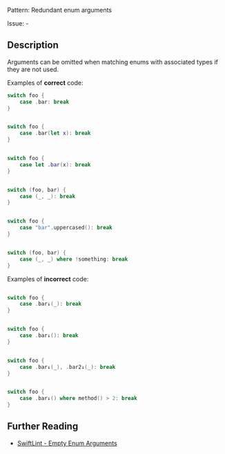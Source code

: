 Pattern: Redundant enum arguments

Issue: -

## Description

Arguments can be omitted when matching enums with associated types if they are not used.

Examples of **correct** code:
```swift
switch foo {
    case .bar: break
}


switch foo {
    case .bar(let x): break
}


switch foo {
    case let .bar(x): break
}


switch (foo, bar) {
    case (_, _): break
}


switch foo {
    case "bar".uppercased(): break
}


switch (foo, bar) {
    case (_, _) where !something: break
}

```
Examples of **incorrect** code:
```swift

switch foo {
    case .bar↓(_): break
}


switch foo {
    case .bar↓(): break
}


switch foo {
    case .bar↓(_), .bar2↓(_): break
}


switch foo {
    case .bar↓() where method() > 2: break
}

```

## Further Reading

* [SwiftLint - Empty Enum Arguments](https://github.com/realm/SwiftLint/blob/master/Rules.md#empty-enum-arguments)